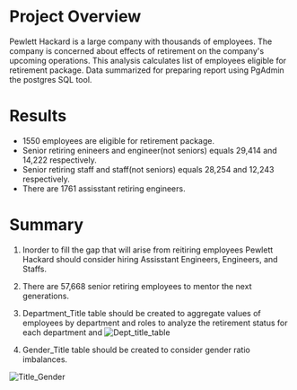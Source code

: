 # Project Overview

 Pewlett Hackard is a large company with thousands of employees. The company is concerned about effects of retirement on
 the company's upcoming operations. This analysis calculates list of employees eligible for retirement package. 
 Data summarized for preparing report using PgAdmin the postgres SQL tool.

# Results 

  * 1550 employees are eligible for retirement package.
  * Senior retiring enineers and engineer(not seniors) equals 29,414 and 14,222 respectively.
  * Senior retiring staff and staff(not seniors) equals 28,254 and 12,243 respectively.
  * There are 1761 assisstant retiring engineers. 
  

# Summary

 1. Inorder to fill the gap that will arise from reitiring employees Pewlett Hackard should consider hiring Assisstant Engineers, 
 Engineers, and Staffs.  
 2. There are 57,668 senior retiring employees to mentor the  next generations.
 3. Department_Title table should be created to aggregate values of employees by department and roles to analyze the retirement 
 status for each department and 
 ![Dept_title_table](https://user-images.githubusercontent.com/86446609/128528926-e094739e-dba5-48b2-b00c-6b9e972bf644.JPG)
 
 4. Gender_Title table should be created to consider gender ratio imbalances.
 
 
 ![Title_Gender](https://user-images.githubusercontent.com/86446609/128615928-fe66a749-ec7d-47d1-bfd6-7c37afd04cf3.JPG)
